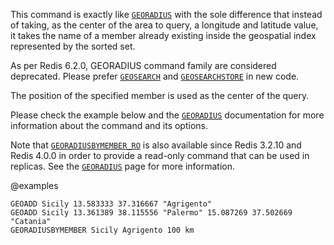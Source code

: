 This command is exactly like [`GEORADIUS`](./georadius) with the sole difference that instead
of taking, as the center of the area to query, a longitude and latitude value, it takes the name of a member already existing inside the geospatial index represented by the sorted set.

As per Redis 6.2.0, GEORADIUS command family are considered deprecated. Please prefer [`GEOSEARCH`](./geosearch) and [`GEOSEARCHSTORE`](./geosearchstore) in new code.

The position of the specified member is used as the center of the query.

Please check the example below and the [`GEORADIUS`](./georadius) documentation for more information about the command and its options.

Note that [`GEORADIUSBYMEMBER_RO`](./georadiusbymember_ro) is also available since Redis 3.2.10 and Redis 4.0.0 in order to provide a read-only command that can be used in replicas. See the [`GEORADIUS`](./georadius) page for more information.

@examples

```cli
GEOADD Sicily 13.583333 37.316667 "Agrigento"
GEOADD Sicily 13.361389 38.115556 "Palermo" 15.087269 37.502669 "Catania"
GEORADIUSBYMEMBER Sicily Agrigento 100 km
```

